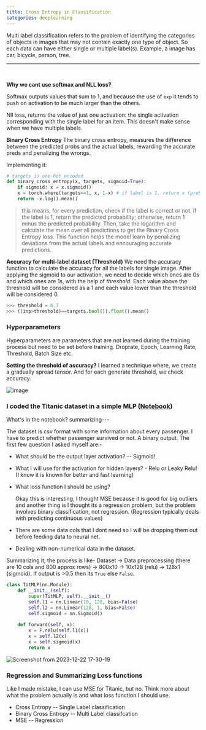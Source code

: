 ```yaml
---
title: Cross Entropy in Classification
categories: deeplearning
---
```


Multi label classification refers to the problem of identifying the categories of objects in images that may not contain exactly one type of object. So each data can have either single or multiple label(s). Example, a image has car, bicycle, person, tree.

--------------
<br />

**Why we cant use softmax and NLL loss?**

Softmax outputs values that sum to 1, and because the use of `exp` it tends to push on activation to be much larger than the others. 

Nll loss, returns the value of just one activation: the single activation corresponding with the single label for an item. This doesn't make sense when we have multiple labels.

**Binary Cross Entropy**
The binary cross entropy, measures the difference between the predicted probs and the actual labels, rewarding the accurate preds and penalizing the wrongs.

Implementing it: 
```py
# targets is one-hot encoded
def binary_cross_entropy(x, targets, sigmoid=True):
    if sigmoid: x = x.sigmoid()
    x = torch.where(targets==1, x, 1-x) # if label is 1, return x (prob) else 1-x
    return -x.log().mean()
```
> this means, for every prediction, check if the label is correct or not.
    If the label is 1, return the predicted probability; otherwise, return 1 minus the predicted probability.
    Then, take the logarithm and calculate the mean over all predictions to get the Binary Cross Entropy loss.
    This function helps the model learn by penalizing deviations from the actual labels and encouraging accurate predictions.

**Accuracy for multi-label dataset (Threshold)**
We need the accuracy function to calculate the accuracy for all the labels for single image. After applying the sigmoid to our activation, we need to decide which ones are 0s and which ones are 1s, with the help of *threshold*. Each value above the threshold will be considered as a 1 and each value lower than the threshold will be considered 0.

```py
>>> threshold = 0.7
>>> ((inp>threshold)==targets.bool()).float().mean()
```

### Hyperparameters
Hyperparameters are parameters that are not learned during the training process but need to be set before training. Droprate, Epoch, Learning Rate, Threshold, Batch Size etc.

**Setting the threshold of accuracy?**
I learned a technique where, we create a gradually spread tensor. And for each generate threshold, we check accuracy.

![image](https://github.com/akash5100/blog/assets/53405133/7ee67a94-f174-4ce6-9664-edbf27a7b2ee)


### I coded the Titanic dataset in a simple MLP ([Notebook](https://www.kaggle.com/code/akzsh5100/titanic-mlp))

What's in the notebook? summarizing---

The dataset is csv format with some information about every passenger. I have to predict whether passenger survived or not. A binary output. The first few question I asked myself are:-

- What should be the output layer activation? -- Sigmoid!

- What I will use for the activation for hidden layers? - Relu or Leaky Relu! (I know it is known for better and fast learning)

- What loss function I should be using?
  
  Okay this is interesting, I thought MSE because it is good for big outliers and another thing is I thought its a regression problem, but the problem involves binary classification, not regression. (Regression typically deals with predicting continuous values)

- There are some data cols that I dont need so I will be dropping them out before feeding data to neural net.

- Dealing with non-numerical data in the dataset.

Summarizing it, the process is like- Dataset -> Data preprocessing (there are 10 cols and 800 approx rows) -> 800x10 -> 10x128 (relu) -> 128x1 (sigmoid). If output is >0.5 then its `True` else `False`.

```py
class TitMLP(nn.Module):
    def __init__(self):
        super(TitMLP, self).__init__()
        self.l1 = nn.Linear(10, 128, bias=False)
        self.l2 = nn.Linear(128, 1, bias=False)
        self.sigmoid = nn.Sigmoid()
        
    def forward(self, x):
        x = F.relu(self.l1(x))
        x = self.l2(x)
        x = self.sigmoid(x)
        return x
```

![Screenshot from 2023-12-22 17-30-19](https://github.com/akash5100/blog/assets/53405133/53718376-b5c5-4f76-a363-0a550b584570)

### Regression and Summarizing Loss functions

Like I made mistake, I can use MSE for Titanic, but no. Think more about what the problem actually is and what loss function I should use.

- Cross Entropy -- Single Label classification
- Binary Cross Entropy -- Multi Label classifcation
- MSE -- Regression
